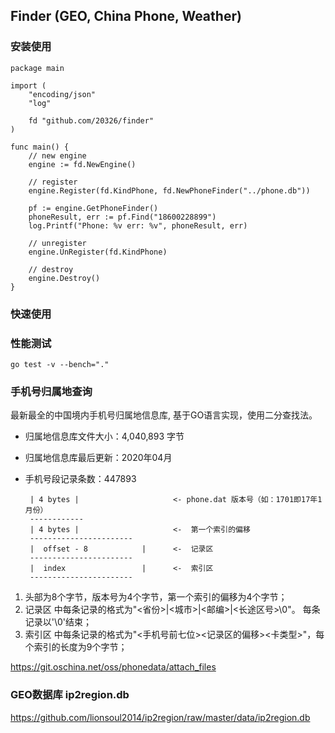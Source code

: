 Finder (GEO, China Phone, Weather)
----------------------------
### 安装使用
```
package main

import (
	"encoding/json"
	"log"

	fd "github.com/20326/finder"
)

func main() {
	// new engine
	engine := fd.NewEngine()

	// register
	engine.Register(fd.KindPhone, fd.NewPhoneFinder("../phone.db"))

	pf := engine.GetPhoneFinder()
	phoneResult, err := pf.Find("18600228899")
	log.Printf("Phone: %v err: %v", phoneResult, err)

	// unregister
	engine.UnRegister(fd.KindPhone)

	// destroy
	engine.Destroy()
}

```
### 快速使用

### 性能测试

```
go test -v --bench="."

```

### 手机号归属地查询

最新最全的中国境内手机号归属地信息库, 基于GO语言实现，使用二分查找法。

 - 归属地信息库文件大小：4,040,893 字节
 - 归属地信息库最后更新：2020年04月
 - 手机号段记录条数：447893

        | 4 bytes |                     <- phone.dat 版本号（如：1701即17年1月份）
        ------------
        | 4 bytes |                     <-  第一个索引的偏移
        -----------------------
        |  offset - 8            |      <-  记录区
        -----------------------
        |  index                 |      <-  索引区
        -----------------------

1. 头部为8个字节，版本号为4个字节，第一个索引的偏移为4个字节；
2. 记录区 中每条记录的格式为"<省份>|<城市>|<邮编>|<长途区号>\0"。 每条记录以'\0'结束；
3. 索引区 中每条记录的格式为"<手机号前七位><记录区的偏移><卡类型>"，每个索引的长度为9个字节；

https://git.oschina.net/oss/phonedata/attach_files

### GEO数据库 ip2region.db

https://github.com/lionsoul2014/ip2region/raw/master/data/ip2region.db


